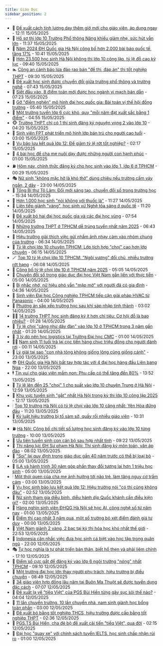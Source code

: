 ```yaml
---
title: Giáo Dục
sidebar_position: 2
---
```


<!-- dantri-giao-duc:START -->
- 🤡 [Đề xuất cách tính lương dạy thêm giờ mới cho giáo viên, áp dụng ngay](https://dantri.com.vn/giao-duc/de-xuat-cach-tinh-luong-day-them-gio-moi-cho-giao-vien-ap-dung-ngay-20250515190827835.htm) - 12:11 15/05/2025
- 🗽 [Hồ sơ thi lớp 10 Trường Phổ thông Năng khiếu giảm nhẹ, sức hút vẫn lớn](https://dantri.com.vn/giao-duc/ho-so-thi-lop-10-truong-pho-thong-nang-khieu-giam-nhe-suc-hut-van-lon-20250515183806734.htm) - 11:37 15/05/2025
- 🚦 [Năm 2024 ĐH Quốc gia Hà Nội công bố hơn 2.000 bài báo quốc tế, tăng 17%](https://dantri.com.vn/giao-duc/nam-2024-dh-quoc-gia-ha-noi-cong-bo-hon-2000-bai-bao-quoc-te-tang-17-20250515172139331.htm) - 10:41 15/05/2025
- 🌋 [Hơn 23.500 học sinh Hà Nội không thi lớp 10 công lập, tỷ lệ đỗ cao kỷ lục](https://dantri.com.vn/giao-duc/hon-23500-hoc-sinh-ha-noi-khong-thi-lop-10-cong-lap-ty-le-do-cao-ky-luc-20250515160855829.htm) - 09:40 15/05/2025
- 🏊 [Công an cảnh báo lừa đảo rao bán &quot;đề thi, đáp án&quot; thi tốt nghiệp THPT](https://dantri.com.vn/giao-duc/cong-an-canh-bao-lua-dao-rao-ban-de-thi-dap-an-thi-tot-nghiep-thpt-20250515145147923.htm) - 09:30 15/05/2025
- 🎃 [Đề xuất học sinh được chuyển đổi giữa trường phổ thông và trường nghề](https://dantri.com.vn/giao-duc/de-xuat-hoc-sinh-duoc-chuyen-doi-giua-truong-pho-thong-va-truong-nghe-20250515143733037.htm) - 07:43 15/05/2025
- 💄 [Siết đầu vào, 8 điểm toán mới được học ngành vi mạch bán dẫn](https://dantri.com.vn/giao-duc/siet-dau-vao-8-diem-toan-moi-duoc-hoc-nganh-vi-mach-ban-dan-20250515135247068.htm) - 07:23 15/05/2025
- 🦅 [Gỡ &quot;điểm nghẽn&quot; mô hình đại học quốc gia: Bài toán vị thế hội đồng trường](https://dantri.com.vn/giao-duc/go-diem-nghen-mo-hinh-dai-hoc-quoc-gia-bai-toan-vi-the-hoi-dong-truong-20250515123518945.htm) - 05:40 15/05/2025
- 🚦 [Một trường tuyển lớp 6 cực khó, quy &quot;mỗi năm đạt xuất sắc bằng 1 điểm&quot;](https://dantri.com.vn/giao-duc/mot-truong-tuyen-lop-6-cuc-kho-quy-moi-nam-dat-xuat-sac-bang-1-diem-20250515113843175.htm) - 04:55 15/05/2025
- 🐵 [Trường THPT chỉ có 1 thí sinh đăng ký nguyện vọng 2 vào lớp 10](https://dantri.com.vn/giao-duc/truong-thpt-chi-co-1-thi-sinh-dang-ky-nguyen-vong-2-vao-lop-10-20250515111130745.htm) - 04:20 15/05/2025
- 🐘 [Sinh viên FPT phát triển mô hình lớp bán trú cho người cao tuổi](https://dantri.com.vn/giao-duc/sinh-vien-fpt-phat-trien-mo-hinh-lop-ban-tru-cho-nguoi-cao-tuoi-20250515100131974.htm) - 03:00 15/05/2025
- 🦏 [Vụ bảo lưu kết quả lớp 12: Để giảm tỷ lệ rớt tốt nghiệp?](https://dantri.com.vn/giao-duc/vu-bao-luu-ket-qua-lop-12-de-giam-ty-le-rot-tot-nghiep-20250515080017019.htm) - 02:17 15/05/2025
- 💼 [4 bài học để cha mẹ nuôi dạy được những người con hạnh phúc](https://dantri.com.vn/giao-duc/4-bai-hoc-de-cha-me-nuoi-day-duoc-nhung-nguoi-con-hanh-phuc-20250514115624011.htm) - 01:00 15/05/2025
- ⛽️ [Hôm nay, chính thức đăng ký cho học sinh vào lớp 1, lớp 6 ở TPHCM](https://dantri.com.vn/giao-duc/hom-nay-chinh-thuc-dang-ky-cho-hoc-sinh-vao-lop-1-lop-6-o-tphcm-20250515070131306.htm) - 00:29 15/05/2025
- 🎭 [Nữ sinh &quot;không mặc hở là khó thở&quot; dùng chiêu nếu trường cấm váy ngắn, 2 dây](https://dantri.com.vn/giao-duc/nu-sinh-khong-mac-ho-la-kho-tho-dung-chieu-neu-truong-cam-vay-ngan-2-day-20250514142357220.htm) - 23:00 14/05/2025
- 🎃 [Tổng Bí thư Tô Lâm: Đổi mới sáng tạo, chuyển đổi số trong trường học](https://dantri.com.vn/xa-hoi/tong-bi-thu-to-lam-doi-moi-sang-tao-chuyen-doi-so-trong-truong-hoc-20250514223332728.htm) - 15:34 14/05/2025
- 🚀 [Hơn 1.000 học sinh &quot;nói không với thuốc lá&quot;](https://dantri.com.vn/giao-duc/hon-1000-hoc-sinh-noi-khong-voi-thuoc-la-20250514164400429.htm) - 11:27 14/05/2025
- 👀 [Liên tiếp giành &quot;vàng&quot;, học sinh xứ Nghệ tỏa sáng ở quốc tế](https://dantri.com.vn/giao-duc/lien-tiep-gianh-vang-hoc-sinh-xu-nghe-toa-sang-o-quoc-te-20250514150046254.htm) - 11:20 14/05/2025
- 🌝 [Đề xuất bỏ hai đại học quốc gia và các đại học vùng](https://dantri.com.vn/giao-duc/de-xuat-bo-hai-dai-hoc-quoc-gia-va-cac-dai-hoc-vung-20250514144416536.htm) - 07:54 14/05/2025
- 🤗 [Những trường THPT ở TPHCM dễ trúng tuyển nhất năm 2025](https://dantri.com.vn/giao-duc/nhung-truong-thpt-o-tphcm-de-trung-tuyen-nhat-nam-2025-20250514110403653.htm) - 06:43 14/05/2025
- 🦄 [Hiệu trưởng giải thích việc gửi nhầm ảnh nhạy cảm vào nhóm chung của trường](https://dantri.com.vn/giao-duc/hieu-truong-giai-thich-viec-gui-nham-anh-nhay-cam-vao-nhom-chung-cua-truong-20250513072130681.htm) - 06:34 14/05/2025
- 🦍 [Tỷ lệ chọi lớp 10 chuyên TPHCM: Lớp tích hợp &quot;chọi&quot; cao hơn lớp chuyên](https://dantri.com.vn/giao-duc/ty-le-choi-lop-10-chuyen-tphcm-lop-tich-hop-choi-cao-hon-lop-chuyen-20250514084649987.htm) - 06:15 14/05/2025
- 🪄 [Top 10 tỷ lệ chọi lớp 10 TPHCM: &quot;Ngôi vương&quot; đổi chủ, nhiều trường rớt hạng](https://dantri.com.vn/giao-duc/top-10-ty-le-choi-lop-10-tphcm-ngoi-vuong-doi-chu-nhieu-truong-rot-hang-20250514103140422.htm) - 06:08 14/05/2025
- 🦆 [Công bố tỷ lệ chọi lớp 10 ở TPHCM năm 2025](https://dantri.com.vn/giao-duc/cong-bo-ty-le-choi-lop-10-o-tphcm-nam-2025-20250514102254089.htm) - 05:05 14/05/2025
- 🚀 [Chuyển đổi số trong giáo dục đại học Việt Nam gắn liền với thực tiễn](https://dantri.com.vn/giao-duc/chuyen-doi-so-trong-giao-duc-dai-hoc-viet-nam-gan-lien-voi-thuc-tien-20250514104852183.htm) - 05:00 14/05/2025
- 🦒 [Bị nhắc nhở, nữ hiệu phó vẫn &quot;mập mờ&quot; với người đã có gia đình](https://dantri.com.vn/giao-duc/bi-nhac-nho-nu-hieu-pho-van-map-mo-voi-nguoi-da-co-gia-dinh-20250514105608461.htm) - 04:36 14/05/2025
- 🤡 [Sinh viên Đại học Công nghiệp TPHCM tiếp cận giải pháp HVAC từ Panasonic](https://dantri.com.vn/giao-duc/sinh-vien-dai-hoc-cong-nghiep-tphcm-tiep-can-giai-phap-hvac-tu-panasonic-20250514102038303.htm) - 04:00 14/05/2025
- 🤔 [Phương án sắp xếp trường học sau khi sáp nhập tỉnh thành](https://dantri.com.vn/giao-duc/phuong-an-sap-xep-truong-hoc-sau-khi-sap-nhap-tinh-thanh-20250514095040856.htm) - 03:02 14/05/2025
- 🧑‍💻 [14 trường THPT học sinh đăng ký ít hơn chỉ tiêu: Cơ hội đỗ là bao nhiêu?](https://dantri.com.vn/giao-duc/14-truong-thpt-hoc-sinh-dang-ky-it-hon-chi-tieu-co-hoi-do-la-bao-nhieu-20250514081631985.htm) - 01:28 14/05/2025
- 🤡 [Tỷ lệ chọi &quot;căng như dây đàn&quot; vào lớp 10 ở TPHCM trong 3 năm gần nhất](https://dantri.com.vn/giao-duc/ty-le-choi-cang-nhu-day-dan-vao-lop-10-o-tphcm-trong-3-nam-gan-nhat-20250514081000241.htm) - 01:20 14/05/2025
- 🧠 [3 lý do nên học logistics tại Trường Đại học CMC](https://dantri.com.vn/giao-duc/3-ly-do-nen-hoc-logistics-tai-truong-dai-hoc-cmc-20250513162338194.htm) - 01:00 14/05/2025
- 🧑‍💻 [Nam sinh 11 tuổi trả lại cọc tiền hàng chục triệu đồng cho người đánh rơi](https://dantri.com.vn/giao-duc/nam-sinh-11-tuoi-tra-lai-coc-tien-hang-chuc-trieu-dong-cho-nguoi-danh-roi-20250513173129006.htm) - 00:11 14/05/2025
- 🧠 [Lý giải tại sao &quot;con nhà tông không giống lông cũng giống cánh&quot;](https://dantri.com.vn/giao-duc/ly-giai-tai-sao-con-nha-tong-khong-giong-long-cung-giong-canh-20250513212539039.htm) - 23:00 13/05/2025
- 😎 [ĐH Quốc gia Hà Nội bắt tay hợp tác với 4 đại học hàng đầu Liên bang Nga](https://dantri.com.vn/giao-duc/dh-quoc-gia-ha-noi-bat-tay-hop-tac-voi-4-dai-hoc-hang-dau-lien-bang-nga-20250513220310147.htm) - 22:00 13/05/2025
- 🕴 [Tin vui cho giáo viên mầm non: Phụ cấp có thể tăng đến 80%](https://dantri.com.vn/giao-duc/tin-vui-cho-giao-vien-mam-non-phu-cap-co-the-tang-den-80-20250513204319960.htm) - 13:52 13/05/2025
- 🧠 [Tỷ lệ lên đến 25 &quot;chọi&quot; 1 cho suất vào lớp 10 chuyên Trung ở Hà Nội](https://dantri.com.vn/giao-duc/ty-le-len-den-25-choi-1-cho-suat-vao-lop-10-chuyen-trung-o-ha-noi-20250513195216523.htm) - 12:59 13/05/2025
- 🚀 [Khu vực tuyển sinh &quot;gắt&quot; nhất Hà Nội trong kỳ thi lớp 10 công lập 2025](https://dantri.com.vn/giao-duc/khu-vuc-tuyen-sinh-gat-nhat-ha-noi-trong-ky-thi-lop-10-cong-lap-2025-20250513191341774.htm) - 12:17 13/05/2025
- 🕯 [Top 10 trường Hà Nội có tỷ lệ chọi vào lớp 10 căng nhất: Yên Hòa đứng đầu](https://dantri.com.vn/giao-duc/top-10-truong-ha-noi-co-ty-le-choi-vao-lop-10-cang-nhat-yen-hoa-dung-dau-20250513151753904.htm) - 11:20 13/05/2025
- 🧰 [Kỷ luật hiệu trưởng bị tố sàm sỡ, quấy rối nhiều giáo viên](https://dantri.com.vn/giao-duc/ky-luat-hieu-truong-bi-to-sam-so-quay-roi-nhieu-giao-vien-20250513171909481.htm) - 10:31 13/05/2025
- ⛽️ [Hà Nội: Công bố chi tiết số lượng học sinh đăng ký vào lớp 10 từng trường](https://dantri.com.vn/giao-duc/ha-noi-cong-bo-chi-tiet-so-luong-hoc-sinh-dang-ky-vao-lop-10-tung-truong-20250505102151840.htm) - 10:00 13/05/2025
- 🤖 [Ưu tiên tuyển sinh con cán bộ sau hợp nhất tỉnh](https://dantri.com.vn/giao-duc/uu-tien-tuyen-sinh-con-can-bo-sau-hop-nhat-tinh-20250513160137291.htm) - 09:22 13/05/2025
- 🦍 [Thi năng lực ĐH Sư phạm Hà Nội: Thí sinh đăng ký môn toán, văn áp đảo](https://dantri.com.vn/giao-duc/thi-nang-luc-dh-su-pham-ha-noi-thi-sinh-dang-ky-mon-toan-van-ap-dao-20250513145859445.htm) - 08:02 13/05/2025
- 🐘 [&quot;Soi&quot; lại quy định trong giáo dục gần 40 năm trước có thể bị loại bỏ](https://dantri.com.vn/giao-duc/soi-lai-quy-dinh-trong-giao-duc-gan-40-nam-truoc-co-the-bi-loai-bo-20250512152549411.htm) - 05:00 13/05/2025
- 🌊 [ILA và hành trình 30 năm góp phần thay đổi tương lai hơn 1 triệu học sinh](https://dantri.com.vn/giao-duc/ila-va-hanh-trinh-30-nam-gop-phan-thay-doi-tuong-lai-hon-1-trieu-hoc-sinh-20250513090121984.htm) - 05:00 13/05/2025
- 🕯 [Một thói quen của cha mẹ ảnh hưởng tới não trẻ, làm tăng nguy cơ trầm cảm](https://dantri.com.vn/giao-duc/mot-thoi-quen-cua-cha-me-anh-huong-toi-nao-tre-lam-tang-nguy-co-tram-cam-20250512211212672.htm) - 03:00 13/05/2025
- 🐎 [Vụ học sinh bảo lưu kết quả lớp 12: Hiệu trưởng nói &quot;có thi cũng không đậu&quot;](https://dantri.com.vn/giao-duc/vu-hoc-sinh-bao-luu-ket-qua-lop-12-hieu-truong-noi-co-thi-cung-khong-dau-20250513091956910.htm) - 02:52 13/05/2025
- 🐻 [Nữ sinh tham gia diễu binh, diễu hành dịp Quốc khánh cần điều kiện gì?](https://dantri.com.vn/giao-duc/nu-sinh-tham-gia-dieu-binh-dieu-hanh-dip-quoc-khanh-can-dieu-kien-gi-20250512183932046.htm) - 02:00 13/05/2025
- 🐎 [Hàng nghìn sinh viên ĐHQG Hà Nội sẽ học AI, công nghệ số từ năm nay](https://dantri.com.vn/giao-duc/hang-nghin-sinh-vien-dhqg-ha-noi-se-hoc-ai-cong-nghe-so-tu-nam-nay-20250513000407485.htm) - 01:00 13/05/2025
- 🫣 [Điểm thi cao nhất 3 năm qua, một số trường bỏ xét điểm đánh giá tư duy](https://dantri.com.vn/giao-duc/diem-thi-cao-nhat-3-nam-qua-mot-so-truong-bo-xet-diem-danh-gia-tu-duy-20250512202353282.htm) - 00:00 13/05/2025
- 🤭 [Việt Nam giành 2 vàng, 2 bạc tại kỳ thi hóa học khó nhất thế giới](https://dantri.com.vn/giao-duc/viet-nam-gianh-2-vang-2-bac-tai-ky-thi-hoa-hoc-kho-nhat-the-gioi-20250513010303920.htm) - 22:53 12/05/2025
- 🥳 [Indonesia cân nhắc việc đưa học sinh cá biệt vào học tập trong quân ngũ](https://dantri.com.vn/giao-duc/indonesia-can-nhac-viec-dua-hoc-sinh-ca-biet-vao-hoc-tap-trong-quan-ngu-20250512095604306.htm) - 22:00 12/05/2025
- 🎭 [Tự học nghĩa là tự phát triển bản thân, biết hổ thẹn và phải liêm chính](https://dantri.com.vn/giao-duc/tu-hoc-nghia-la-tu-phat-trien-ban-than-biet-ho-then-va-phai-liem-chinh-20250512194447039.htm) - 17:10 12/05/2025
- 🥸 [Điểm số cực gắt để đăng ký vào lớp 6 ngôi trường &quot;nóng&quot; nhất TPHCM](https://dantri.com.vn/giao-duc/diem-so-cuc-gat-de-dang-ky-vao-lop-6-ngoi-truong-nong-nhat-tphcm-20250512160724080.htm) - 09:10 12/05/2025
- 🦣 [Một trường đại học lớn thay người phụ trách, hiệu trường bị điều chuyển](https://dantri.com.vn/giao-duc/mot-truong-dai-hoc-lon-thay-nguoi-phu-trach-hieu-truong-bi-dieu-chuyen-20250512154732239.htm) - 08:49 12/05/2025
- 🤔 [34 giáo viên hợp đồng lâu năm tại Buôn Ma Thuột sẽ được tuyển dụng đặc cách](https://dantri.com.vn/giao-duc/34-giao-vien-hop-dong-lau-nam-tai-buon-ma-thuot-se-duoc-tuyen-dung-dac-cach-20250512130934618.htm) - 07:07 12/05/2025
- 🦣 [Đề xuất lạ về &quot;tiếq Việt&quot; của PGS Bùi Hiền từng gây sục sôi thế nào?](https://dantri.com.vn/giao-duc/de-xuat-la-ve-tieq-viet-cua-pgs-bui-hien-tung-gay-suc-soi-the-nao-20250512103513591.htm) - 04:04 12/05/2025
- 🐲 [11 lần chuyển trường, 10 lần chuyển nhà, nam sinh giành học bổng toàn phần](https://dantri.com.vn/giao-duc/11-lan-chuyen-truong-10-lan-chuyen-nha-nam-sinh-gianh-hoc-bong-toan-phan-20250511225535952.htm) - 03:00 12/05/2025
- 🔭 [Đề xuất bỏ bằng tốt nghiệp THCS, hiệu trưởng được cấp bằng tốt nghiệp THPT](https://dantri.com.vn/giao-duc/de-xuat-bo-bang-tot-nghiep-thcs-hieu-truong-duoc-cap-bang-tot-nghiep-thpt-20250512093416201.htm) - 02:36 12/05/2025
- 🥷 [PGS.TS Bùi Hiền, cha đẻ bộ đề xuất cải tiến &quot;tiếq Việt&quot;, qua đời](https://dantri.com.vn/giao-duc/pgsts-bui-hien-cha-de-bo-de-xuat-cai-tien-tieq-viet-qua-doi-20250512091355257.htm) - 02:15 12/05/2025
- 🎊 [Đại học &quot;quay xe&quot; với chính sách tuyển IELTS, học sinh chấp nhận rủi ro](https://dantri.com.vn/giao-duc/dai-hoc-quay-xe-voi-chinh-sach-tuyen-ielts-hoc-sinh-chap-nhan-rui-ro-20250511230619793.htm) - 01:00 12/05/2025<!-- dantri-giao-duc:END -->

